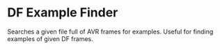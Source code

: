 # DF Example Finder

Searches a given file full of AVR frames for examples. Useful for finding examples of given DF frames.